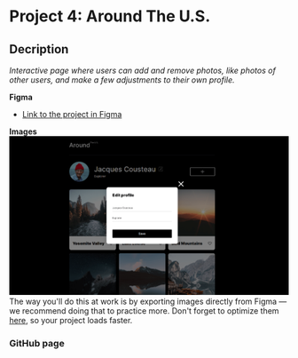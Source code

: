 # Project 4: Around The U.S.

## Decription

*Interactive page where users can add and remove photos, like photos of other users, and make a few adjustments to their own profile.*

**Figma**

* [Link to the project in Figma](https://www.figma.com/file/SurN1jaeEQIhuZEDMhmWWf/Sprint-4-Around-The-U.S.-desktop-mobile?node-id=0%3A1)

**Images**
![Alt text](./images/form%20popup.png "popup")
The way you'll do this at work is by exporting images directly from Figma — we recommend doing that to practice more. Don't forget to optimize them [here](https://tinypng.com/), so your project loads faster. 

### GitHub page

